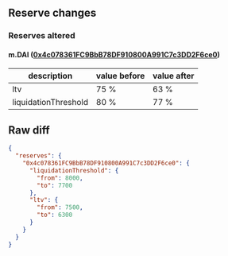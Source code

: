 ## Reserve changes

### Reserves altered

#### m.DAI ([0x4c078361FC9BbB78DF910800A991C7c3DD2F6ce0](https://andromeda-explorer.metis.io/address/0x4c078361FC9BbB78DF910800A991C7c3DD2F6ce0))

| description | value before | value after |
| --- | --- | --- |
| ltv | 75 % | 63 % |
| liquidationThreshold | 80 % | 77 % |


## Raw diff

```json
{
  "reserves": {
    "0x4c078361FC9BbB78DF910800A991C7c3DD2F6ce0": {
      "liquidationThreshold": {
        "from": 8000,
        "to": 7700
      },
      "ltv": {
        "from": 7500,
        "to": 6300
      }
    }
  }
}
```